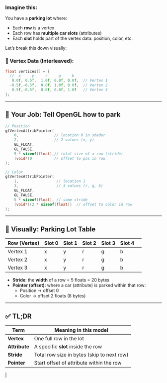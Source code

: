 ### Imagine this:

You have a **parking lot** where:

- Each **row** is a vertex
- Each row has **multiple car slots** (attributes)
- Each **slot** holds part of the vertex data: position, color, etc.

Let’s break this down visually:

### 🎯 Vertex Data (Interleaved):

```cpp
float vertices[] = {
  //  x     y     r     g     b
   0.0f, 0.5f,  1.0f, 0.0f, 0.0f,  // Vertex 1
  -0.5f,-0.5f,  0.0f, 1.0f, 0.0f,  // Vertex 2
   0.5f,-0.5f,  0.0f, 0.0f, 1.0f   // Vertex 3
};

```

---

## 🔧 Your Job: Tell OpenGL how to park

```cpp
// Position
glVertexAttribPointer(
    0,                // location 0 in shader
    2,                // 2 values (x, y)
    GL_FLOAT,
    GL_FALSE,
    5 * sizeof(float),// total size of a row (stride)
    (void*)0          // offset to pos in row
);

// Color
glVertexAttribPointer(
    1,                 // location 1
    3,                 // 3 values (r, g, b)
    GL_FLOAT,
    GL_FALSE,
    5 * sizeof(float), // same stride
    (void*)(2 * sizeof(float))  // offset to color in row
);

```
---

## 📐 Visually: Parking Lot Table

| Row (Vertex) | Slot 0 | Slot 1 | Slot 2 | Slot 3 | Slot 4 |     |
| ------------ | ------ | ------ | ------ | ------ | ------ | --- |
| Vertex 1     | x      | y      | r      | g      | b      |     | 
| Vertex 2     | x      | y      | r      | g      | b      |     |
| Vertex 3     | x      | y      | r      | g      | b      |     |

- **Stride**: the **width** of a row = 5 floats = 20 bytes
- **Pointer (offset)**: where a car (attribute) is parked within that row:
    - Position → offset 0
    - Color → offset 2 floats (8 bytes)
 

---

## ✅ TL;DR

| Term          | Meaning in this model                      |
| ------------- | ------------------------------------------ |
| **Vertex**    | One full row in the lot                    |
| **Attribute** | A specific **slot** inside the row         |
| **Stride**    | Total row size in bytes (skip to next row) |
| **Pointer**   | Start offset of attribute within the row   |
| 
